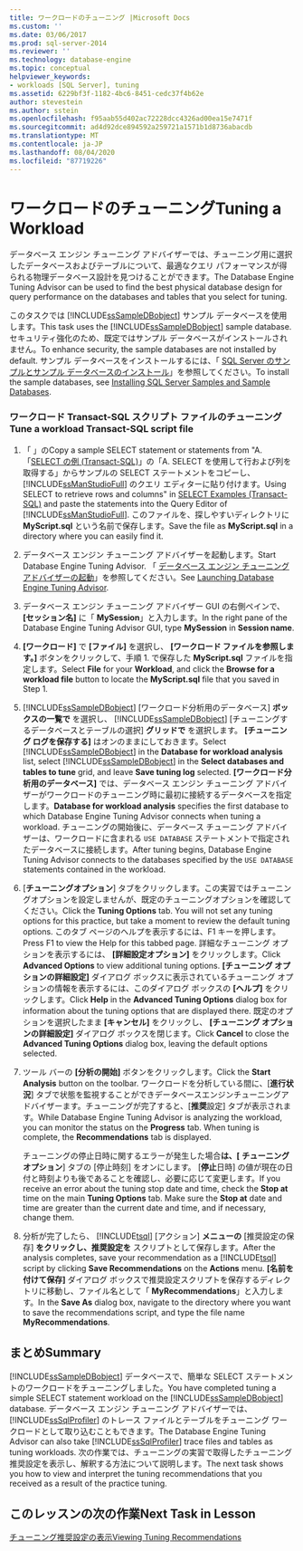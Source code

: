 ```yaml
---
title: ワークロードのチューニング |Microsoft Docs
ms.custom: ''
ms.date: 03/06/2017
ms.prod: sql-server-2014
ms.reviewer: ''
ms.technology: database-engine
ms.topic: conceptual
helpviewer_keywords:
- workloads [SQL Server], tuning
ms.assetid: 6229bf3f-1182-4bc6-8451-cedc37f4b62e
author: stevestein
ms.author: sstein
ms.openlocfilehash: f95aab55d402ac72228dcc4326ad00ea15e7471f
ms.sourcegitcommit: ad4d92dce894592a259721a1571b1d8736abacdb
ms.translationtype: MT
ms.contentlocale: ja-JP
ms.lasthandoff: 08/04/2020
ms.locfileid: "87719226"
---
```

# <a name="tuning-a-workload"></a><span data-ttu-id="8c6a2-102">ワークロードのチューニング</span><span class="sxs-lookup"><span data-stu-id="8c6a2-102">Tuning a Workload</span></span>
  <span data-ttu-id="8c6a2-103">データベース エンジン チューニング アドバイザーでは、チューニング用に選択したデータベースおよびテーブルについて、最適なクエリ パフォーマンスが得られる物理データベース設計を見つけることができます。</span><span class="sxs-lookup"><span data-stu-id="8c6a2-103">The Database Engine Tuning Advisor can be used to find the best physical database design for query performance on the databases and tables that you select for tuning.</span></span>  
  
 <span data-ttu-id="8c6a2-104">このタスクでは [!INCLUDE[ssSampleDBobject](../../includes/sssampledbobject-md.md)] サンプル データベースを使用します。</span><span class="sxs-lookup"><span data-stu-id="8c6a2-104">This task uses the [!INCLUDE[ssSampleDBobject](../../includes/sssampledbobject-md.md)] sample database.</span></span> <span data-ttu-id="8c6a2-105">セキュリティ強化のため、既定ではサンプル データベースがインストールされません。</span><span class="sxs-lookup"><span data-stu-id="8c6a2-105">To enhance security, the sample databases are not installed by default.</span></span> <span data-ttu-id="8c6a2-106">サンプル データベースをインストールするには、「 [SQL Server のサンプルとサンプル データベースのインストール](http://sqlserversamples.codeplex.com)」を参照してください。</span><span class="sxs-lookup"><span data-stu-id="8c6a2-106">To install the sample databases, see [Installing SQL Server Samples and Sample Databases](http://sqlserversamples.codeplex.com).</span></span>  
  
### <a name="tune-a-workload-transact-sql-script-file"></a><span data-ttu-id="8c6a2-107">ワークロード Transact-SQL スクリプト ファイルのチューニング</span><span class="sxs-lookup"><span data-stu-id="8c6a2-107">Tune a workload Transact-SQL script file</span></span>  
  
1.  <span data-ttu-id="8c6a2-108">「 」の</span><span class="sxs-lookup"><span data-stu-id="8c6a2-108">Copy a sample SELECT statement or statements from "A.</span></span> <span data-ttu-id="8c6a2-109">「[SELECT の例 (Transact-SQL)](/sql/t-sql/queries/select-examples-transact-sql)」の「A. SELECT を使用して行および列を取得する」からサンプルの SELECT ステートメントをコピーし、[!INCLUDE[ssManStudioFull](../../includes/ssmanstudiofull-md.md)] のクエリ エディターに貼り付けます。</span><span class="sxs-lookup"><span data-stu-id="8c6a2-109">Using SELECT to retrieve rows and columns" in [SELECT Examples &#40;Transact-SQL&#41;](/sql/t-sql/queries/select-examples-transact-sql) and paste the statements into the Query Editor of [!INCLUDE[ssManStudioFull](../../includes/ssmanstudiofull-md.md)].</span></span> <span data-ttu-id="8c6a2-110">このファイルを、探しやすいディレクトリに **MyScript.sql** という名前で保存します。</span><span class="sxs-lookup"><span data-stu-id="8c6a2-110">Save the file as **MyScript.sql** in a directory where you can easily find it.</span></span>  
  
2.  <span data-ttu-id="8c6a2-111">データベース エンジン チューニング アドバイザーを起動します。</span><span class="sxs-lookup"><span data-stu-id="8c6a2-111">Start Database Engine Tuning Advisor.</span></span> <span data-ttu-id="8c6a2-112">「 [データベース エンジン チューニング アドバイザーの起動](../../relational-databases/performance/database-engine-tuning-advisor.md)」を参照してください。</span><span class="sxs-lookup"><span data-stu-id="8c6a2-112">See [Launching Database Engine Tuning Advisor](../../relational-databases/performance/database-engine-tuning-advisor.md).</span></span>  
  
3.  <span data-ttu-id="8c6a2-113">データベース エンジン チューニング アドバイザー GUI の右側ペインで、 **[セッション名]** に「 **MySession**」と入力します。</span><span class="sxs-lookup"><span data-stu-id="8c6a2-113">In the right pane of the Database Engine Tuning Advisor GUI, type **MySession** in **Session name**.</span></span>  
  
4.  <span data-ttu-id="8c6a2-114">**[ワークロード]** で **[ファイル]** を選択し、 **[ワークロード ファイルを参照します。]** ボタンをクリックして、手順 1. で保存した **MyScript.sql** ファイルを指定します。</span><span class="sxs-lookup"><span data-stu-id="8c6a2-114">Select **File** for your **Workload**, and click the **Browse for a workload file** button to locate the **MyScript.sql** file that you saved in Step 1.</span></span>  
  
5.  <span data-ttu-id="8c6a2-115">[!INCLUDE[ssSampleDBobject](../../includes/sssampledbobject-md.md)] [ワークロード分析用のデータベース] **ボックスの一覧で** を選択し、 [!INCLUDE[ssSampleDBobject](../../includes/sssampledbobject-md.md)] [チューニングするデータベースとテーブルの選択] **グリッドで** を選択します。 **[チューニング ログを保存する]** はオンのままにしておきます。</span><span class="sxs-lookup"><span data-stu-id="8c6a2-115">Select [!INCLUDE[ssSampleDBobject](../../includes/sssampledbobject-md.md)] in the **Database for workload analysis** list, select [!INCLUDE[ssSampleDBobject](../../includes/sssampledbobject-md.md)] in the **Select databases and tables to tune** grid, and leave **Save tuning log** selected.</span></span> <span data-ttu-id="8c6a2-116">**[ワークロード分析用のデータベース]** では、データベース エンジン チューニング アドバイザーがワークロードのチューニング時に最初に接続するデータベースを指定します。</span><span class="sxs-lookup"><span data-stu-id="8c6a2-116">**Database for workload analysis** specifies the first database to which Database Engine Tuning Advisor connects when tuning a workload.</span></span> <span data-ttu-id="8c6a2-117">チューニングの開始後に、データベース チューニング アドバイザーは、ワークロードに含まれる `USE DATABASE` ステートメントで指定されたデータベースに接続します。</span><span class="sxs-lookup"><span data-stu-id="8c6a2-117">After tuning begins, Database Engine Tuning Advisor connects to the databases specified by the `USE DATABASE` statements contained in the workload.</span></span>  
  
6.  <span data-ttu-id="8c6a2-118">[**チューニングオプション**] タブをクリックします。この実習ではチューニングオプションを設定しませんが、既定のチューニングオプションを確認してください。</span><span class="sxs-lookup"><span data-stu-id="8c6a2-118">Click the **Tuning Options** tab. You will not set any tuning options for this practice, but take a moment to review the default tuning options.</span></span> <span data-ttu-id="8c6a2-119">このタブ ページのヘルプを表示するには、F1 キーを押します。</span><span class="sxs-lookup"><span data-stu-id="8c6a2-119">Press F1 to view the Help for this tabbed page.</span></span> <span data-ttu-id="8c6a2-120">詳細なチューニング オプションを表示するには、 **[詳細設定オプション]** をクリックします。</span><span class="sxs-lookup"><span data-stu-id="8c6a2-120">Click **Advanced Options** to view additional tuning options.</span></span> <span data-ttu-id="8c6a2-121">**[チューニング オプションの詳細設定]** ダイアログ ボックスに表示されているチューニング オプションの情報を表示するには、このダイアログ ボックスの **[ヘルプ]** をクリックします。</span><span class="sxs-lookup"><span data-stu-id="8c6a2-121">Click **Help** in the **Advanced Tuning Options** dialog box for information about the tuning options that are displayed there.</span></span> <span data-ttu-id="8c6a2-122">既定のオプションを選択したまま **[キャンセル]** をクリックし、 **[チューニング オプションの詳細設定]** ダイアログ ボックスを閉じます。</span><span class="sxs-lookup"><span data-stu-id="8c6a2-122">Click **Cancel** to close the **Advanced Tuning Options** dialog box, leaving the default options selected.</span></span>  
  
7.  <span data-ttu-id="8c6a2-123">ツール バーの **[分析の開始]** ボタンをクリックします。</span><span class="sxs-lookup"><span data-stu-id="8c6a2-123">Click the **Start Analysis** button on the toolbar.</span></span> <span data-ttu-id="8c6a2-124">ワークロードを分析している間に、[**進行状況**] タブで状態を監視することができデータベースエンジンチューニングアドバイザーます。チューニングが完了すると、[**推奨**設定] タブが表示されます。</span><span class="sxs-lookup"><span data-stu-id="8c6a2-124">While Database Engine Tuning Advisor is analyzing the workload, you can monitor the status on the **Progress** tab. When tuning is complete, the **Recommendations** tab is displayed.</span></span>  
  
     <span data-ttu-id="8c6a2-125">チューニングの停止日時に関するエラーが発生した場合**は、[** **チューニングオプション**] タブの [停止時刻] をオンにします。 [**停止**日時] の値が現在の日付と時刻よりも後であることを確認し、必要に応じて変更します。</span><span class="sxs-lookup"><span data-stu-id="8c6a2-125">If you receive an error about the tuning stop date and time, check the **Stop at** time on the main **Tuning Options** tab. Make sure the **Stop at** date and time are greater than the current date and time, and if necessary, change them.</span></span>  
  
8.  <span data-ttu-id="8c6a2-126">分析が完了したら、 [!INCLUDE[tsql](../../includes/tsql-md.md)] [アクション] **メニューの** [推奨設定の保存] **をクリックし、推奨設定を** スクリプトとして保存します。</span><span class="sxs-lookup"><span data-stu-id="8c6a2-126">After the analysis completes, save your recommendation as a [!INCLUDE[tsql](../../includes/tsql-md.md)] script by clicking **Save Recommendations** on the **Actions** menu.</span></span> <span data-ttu-id="8c6a2-127">**[名前を付けて保存]** ダイアログ ボックスで推奨設定スクリプトを保存するディレクトリに移動し、ファイル名として「 **MyRecommendations**」と入力します。</span><span class="sxs-lookup"><span data-stu-id="8c6a2-127">In the **Save As** dialog box, navigate to the directory where you want to save the recommendations script, and type the file name **MyRecommendations**.</span></span>  
  
## <a name="summary"></a><span data-ttu-id="8c6a2-128">まとめ</span><span class="sxs-lookup"><span data-stu-id="8c6a2-128">Summary</span></span>  
 <span data-ttu-id="8c6a2-129">[!INCLUDE[ssSampleDBobject](../../includes/sssampledbobject-md.md)] データベースで、簡単な SELECT ステートメントのワークロードをチューニングしました。</span><span class="sxs-lookup"><span data-stu-id="8c6a2-129">You have completed tuning a simple SELECT statement workload on the [!INCLUDE[ssSampleDBobject](../../includes/sssampledbobject-md.md)] database.</span></span> <span data-ttu-id="8c6a2-130">データベース エンジン チューニング アドバイザーでは、 [!INCLUDE[ssSqlProfiler](../../includes/sssqlprofiler-md.md)] のトレース ファイルとテーブルをチューニング ワークロードとして取り込むこともできます。</span><span class="sxs-lookup"><span data-stu-id="8c6a2-130">The Database Engine Tuning Advisor can also take [!INCLUDE[ssSqlProfiler](../../includes/sssqlprofiler-md.md)] trace files and tables as tuning workloads.</span></span> <span data-ttu-id="8c6a2-131">次の作業では、チューニングの実習で取得したチューニング推奨設定を表示し、解釈する方法について説明します。</span><span class="sxs-lookup"><span data-stu-id="8c6a2-131">The next task shows you how to view and interpret the tuning recommendations that you received as a result of the practice tuning.</span></span>  
  
## <a name="next-task-in-lesson"></a><span data-ttu-id="8c6a2-132">このレッスンの次の作業</span><span class="sxs-lookup"><span data-stu-id="8c6a2-132">Next Task in Lesson</span></span>  
 [<span data-ttu-id="8c6a2-133">チューニング推奨設定の表示</span><span class="sxs-lookup"><span data-stu-id="8c6a2-133">Viewing Tuning Recommendations</span></span>](lesson-1-2-viewing-tuning-recommendations.md)  
  
  
